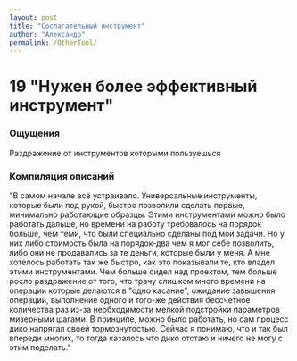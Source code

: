 ```yaml
---
layout: post
title: "Сослагательный инструмент"
author: "Александр"
permalink: /OtherTool/
---
```


# 19 "Нужен более эффективный инструмент"

### Ощущения
Раздражение от инструментов которыми пользуешься

### Компиляция описаний
"В самом начале всё устраивало. Универсальные инструменты, которые были под рукой, быстро позволили сделать первые, минимально работающие образцы. Этими инструментами можно было работать дальше, но времени на работу требовалось на порядок больше, чем теми, что были специально сделаны под мои задачи. Но у них либо стоимость была на порядок-два чем я мог себе позволить, либо они не продавались за те деньги, которые были у меня. А мне хотелось работать так же быстро, как это показывали те, кто владел этими инструментами. Чем больше сидел над проектом, тем больше росло раздражение от того, что трачу слишком много времени на операции которые делаются в "одно касание", ожидание завышения операции, выполнение одного и того-же действия бессчетное количества раз из-за необходимости мелкой подстройки параметров мизерными шагами. В принципе, можно было работать, но сам процесс дико напрягал своей тормознутостью. Сейчас я понимаю, что и так был впереди многих, то тогда казалось что дико отстаю и ничего не могу с этим поделать."
